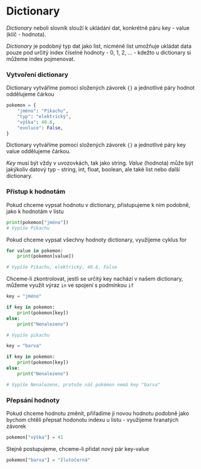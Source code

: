 # Dictionary

_Dictionary_ neboli slovník slouží k ukládání dat, konkrétně páru key - value (klíč - hodnota).

_Dictionary_ je podobný typ dat jako list, nicméně list umožňuje ukládat data pouze pod určitý index číselné hodnoty - 0, 1, 2, ... - kdežto u dictionary si můžeme index pojmenovat.

### Vytvoření dictionary

Dictionary vytváříme pomocí složených závorek `{}` a jednotlivé páry hodnot oddělujeme čárkou

```python
pokemon = {
    "jméno": "Pikachu",
    "typ": "elektrický",
    "výška": 40.6,
    "evoluce": False,
}
```

Dictionary vytváříme pomocí složených závorek `{}` a jednotlivé páry key value oddělujeme čárkou.

_Key_ musí být vždy v uvozovkách, tak jako string. _Value_ (hodnota) může být jakýkoliv datový typ - string, int, float, boolean, ale také list nebo další dictionary.

### Přístup k hodnotám

Pokud chceme vypsat hodnotu v dictionary, přistupujeme k nim podobně, jako k hodnotám v listu

```python
print(pokemon["jméno"])
# Vypíše Pikachu
```

Pokud chceme vypsat všechny hodnoty dictionary, využijeme cyklus for

```python
for value in pokemon:
    print(pokemon[value])

# Vypíše Pikachu, elektrický, 40.6, False
```

Chceme-li zkontrolovat, jestli se určitý key nachází v našem dictionary, můžeme využít výraz `in` ve spojení s podmínkou `if`

```python
key = "jméno"

if key in pokemon:
    print(pokemon[key])
else:
    print("Nenalezeno")

# Vypíše pikachu
```

```python
key = "barva"

if key in pokemon:
    print(pokemon[key])
else:
    print("Nenalezeno")

# Vypíše Nenalezeno, protože náš pokémon nemá key "barva"
```

### Přepsání hodnoty

Pokud chceme hodnotu změnit, přiřadíme ji novou hodnotu podobně jako bychom chtěli přepsat hodonotu indexu u listu - využijeme hranatých závorek

```python
pokemon["výška"] = 41
```

Stejně postupujeme, chceme-li přidat nový pár key-value

```python
pokemon["barva"] = "žlutočerná"
```
